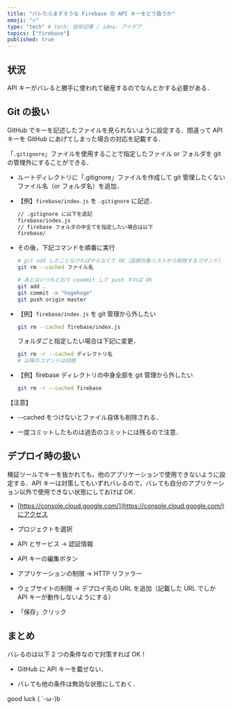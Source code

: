 ```yaml
---
title: "バレたらまずそうな Firebase の API キーをどう扱うか"
emoji: "🔥"
type: "tech" # tech: 技術記事 / idea: アイデア
topics: ["firebase"]
published: true
---
```


## 状況

API キーがバレると勝手に使われて破産するのでなんとかする必要がある．

## Git の扱い

GitHub でキーを記述したファイルを見られないように設定する．間違って API キーを GitHub にあげてしまった場合の対応を記載する．

「`.gitignore`」ファイルを使用することで指定したファイル or フォルダを git の管理外にすることができる．

- ルートディレクトリに「.gitignore」ファイルを作成して git 管理したくないファイル名（or フォルダ名）を追加．

- 【例】`firebase/index.js` を `.gitignore` に記述．

  ```txt
  // .gitignore に以下を追記
  firebase/index.js
  // firebase フォルダの中全てを指定したい場合は以下
  firebase/
  ```

- その後，下記コマンドを順番に実行

  ```bash
  # git add したことなければやらなくて OK（追跡対象リストから削除するコマンド）
  git rm --cached ファイル名

  # あとはいつもどおり coommit して push すれば OK
  git add .
  git commit -m "hogehoge"
  git push origin master
  ```

- 【例】`firebase/index.js` を git 管理から外したい

  ```bash
  git rm --cached firebase/index.js
  ```

  フォルダごと指定したい場合は下記に変更．

  ```bash
  git rm -r --cached ディレクトリ名
  # 以降のコマンドは同様
  ```

- 【例】firebase ディレクトリの中身全部を git 管理から外したい

  ```bash
  git rm -r --cached firebase
  ```

【注意】

- --cached をつけないとファイル自体も削除される．

- 一度コミットしたものは過去のコミットには残るので注意．

## デプロイ時の扱い

検証ツールでキーを抜かれても，他のアプリケーションで使用できないように設定する．API キーは対策してもいずれバレるので，バレても自分のアプリケーション以外で使用できない状態にしておけば OK．

- [https://console.cloud.google.com/](https://console.cloud.google.com/)にアクセス

- プロジェクトを選択

- API とサービス -> 認証情報

- API キーの編集ボタン

- アプリケーションの制限 -> HTTP リファラー

- ウェブサイトの制限 -> デプロイ先の URL を追加（記載した URL でしか API キーが動作しないようにする）

- 「保存」クリック

## まとめ

バレるのは以下 2 つの条件なので対策すれば OK！

- GitHub に API キーを載せない．

- バレても他の条件は無効な状態にしておく．

good luck ( `･ω･)b
